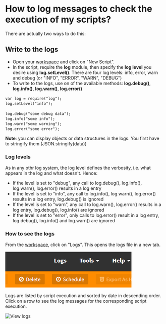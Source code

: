 # How to log messages to check the execution of my scripts?

There are actually two ways to do this:

## Write to the logs

- Open your [workspace]("https://www.scriptr.io/workspace") and click on "New Script".
- In the script, require the **log** module, then specify the **log level** you desire using **log.setLevel()**. There are four log levels: 
info, error, warn and debug (or "INFO", "ERROR", "WARN", "DEBUG")
- To write to the logs, use on of the available methods: **log.debug()**, **log.info()**, **log.warn()**, **log.error()**

```
var log = require("log");
log.setLevel("info");

log.debug("some debug data");
log.info("some info");
log.warn("some warning");
log.error("some error");
```
**Note**: you can display objects or data structures in the logs. You first have to stringify them (JSON.stringify(data))

### Log levels

As in any othr log system, the log level defines the verbosity, i.e. what appears in the log and what doesn't. Hence:
- If the level is set to "debug", any call to log.debug(), log.info(), log.warn(), log.error() results in a log entry
- If the level is set to "info", any call to log.info(), log.warn(), log.error() results in a log entry, log.debug() is ignored
- If the level is set to "warn", any call to log.warn(), log.error() results in a log entry, log.debug(), log.info() are ignored
- If the level is set to "error", only calls to log.error() result in a log entry, log.debug(), log.info() and log.warn() are ignored

### How to see the logs

From the [workspace]("https://www.scriptr.io/workspace"), click on "Logs". This opens the logs file in a new tab. 

![Open Logs](./images/logs.png)

Logs are listed by script execution and sorted by date in descending order. Click on a row to see the log messages for the corresponding script execution.

![View logs](./images/log_files.png)
